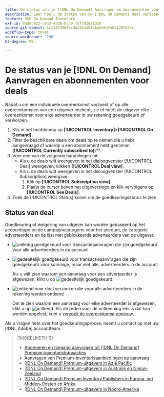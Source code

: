 ```yaml
---
title: De status van je [!DNL On Demand] Aanvragen en abonnementen voor deals
description: Leer hoe u de status van uw [!DNL On Demand] deal verzoeken en abonnementen.
feature: DSP On Demand Inventory
exl-id: 8dd6d922-c4a3-4ddb-bca9-f6f782da1320
source-git-commit: 1c13874967ec4ad264e5fa6a5e0dfeb6120f53cc
workflow-type: tm+mt
source-wordcount: '290'
ht-degree: 0%

---
```


# De status van je [!DNL On Demand] Aanvragen en abonnementen voor deals

Nadat u om een individuele overeenkomst verzoekt of op alle overeenkomsten van een uitgever intekent, zie of heeft de uitgever elke overeenkomst voor elke adverteerder in uw rekening goedgekeurd of verworpen.

1. Klik in het hoofdmenu op **[!UICONTROL Inventory]>[!UICONTROL On Demand]**.
1. Filter de beschikbare deals om deals op te nemen die u hebt aangevraagd of waarop u een abonnement hebt genomen (**[!UICONTROL Currently subscribed to]**)**.
1. Voer een van de volgende handelingen uit:
   * Als u de deals wilt weergeven in het dialoogvenster [!UICONTROL Deal] weergeven, klikken **[!UICONTROL Deal view]**.
   * Als u de deals wilt weergeven in het dialoogvenster [!UICONTROL Subscription] weergave:
      1. Klik op **[!UICONTROL Subscription view]**.
      1. Plaats de cursor boven het uitgeverslogo en klik vervolgens op **[!UICONTROL See Deals]**.
1. Zoek de [!UICONTROL Status] kolom om de goedkeuringsstatus te zien.

## Status van deal

Goedkeuring of weigering van uitgever kan worden gebaseerd op het accounttype en de campagnecategorie voor het account, de categorie adverteerders en de lijst met geblokkeerde adverteerders van de uitgever.

* ![volledig goedgekeurd](/help/dsp/assets/approved.png) voor transactieaanvragen die zijn goedgekeurd voor alle adverteerders in de account

* ![gedeeltelijk goedgekeurd](/help/dsp/assets/partly-approved.png) voor transactieaanvragen die zijn goedgekeurd voor sommige, maar niet alle, adverteerders in de account

   Als u wilt zien waarom een aanvraag voor een adverteerder is afgewezen, klikt u op ![gedeeltelijk goedgekeurd](/help/dsp/assets/partly-approved.png).

* ![ontkend](/help/dsp/assets/denied.png) voor deal verzoeken die voor alle adverteerders in de rekening werden ontkend

   Om te zien waarom een aanvraag voor elke adverteerder is afgewezen, klikt u op ![ontkend](/help/dsp/assets/denied.png). Als de reden voor de ontkenning iets is dat kan worden opgelost, kunt u [verzoek de overeenkomst opnieuw](/help/dsp/inventory/on-demand-inventory-rerequest.md).

Als u vragen hebt over het goedkeuringsproces, neemt u contact op met uw [!DNL Adobe] accountteam.

>[!MORELIKETHIS]
>
>* [Abonneren en toegang aanvragen tot [!DNL On Demand] Premium-inventaristransacties](on-demand-inventory-subscribe.md)
>* [Aanvragen van Premium-inventarisaanbiedingen op aanvraag](on-demand-inventory-rerequest.md)
>* [[!DNL On Demand] Premium-uitgevers in Azië Pacific](on-demand-inventory-publishers-apac.md)
>* [[!DNL On Demand] Premium-uitgevers in Australië en Nieuw-Zeeland](on-demand-inventory-publishers-anz.md)
>* [[!DNL On Demand] Premium Inventory Publishers in Europa, het Midden-Oosten en Afrika](on-demand-inventory-publishers-emea.md)
>* [[!DNL On Demand] Premium-uitgevers in Noord-Amerika](on-demand-inventory-publishers-na.md)

